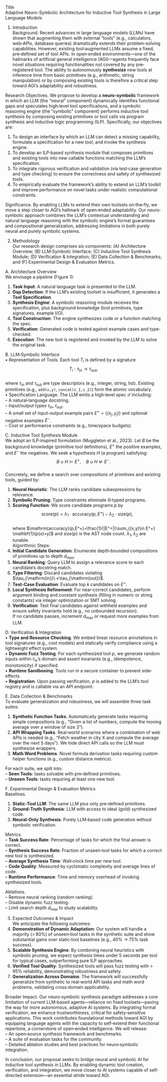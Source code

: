 Title  
Adaptive Neuro-Symbolic Architecture for Inductive Tool Synthesis in Large Language Models  

1. Introduction  
Background.  Recent advances in large language models (LLMs) have shown that augmenting them with external “tools” (e.g., calculators, web‐APIs, database queries) dramatically extends their problem‐solving capabilities. However, existing tool‐augmented LLMs assume a fixed, pre‐defined set of tool APIs. In open‐ended environments—one of the hallmarks of artificial general intelligence (AGI)—agents frequently face novel situations requiring functionalities not covered by any pre‐registered tool. The ability to autonomously **synthesize** new tools at inference time from basic primitives (e.g., arithmetic, string manipulation) or by composing existing tools is therefore a critical step toward AGI’s adaptability and robustness.  

Research Objectives.  We propose to develop a **neuro‐symbolic** framework in which an LLM (the “neural” component) dynamically identifies functional gaps and speculates high‐level tool specifications, and a symbolic reasoning engine (the “symbolic” component) performs inductive tool synthesis by composing existing primitives or tool calls via program synthesis and inductive logic programming (ILP). Specifically, our objectives are:  
1. To design an interface by which an LLM can detect a missing capability, formulate a specification for a new tool, and invoke the synthesis engine.  
2. To develop an ILP‐based synthesis module that composes primitives and existing tools into new callable functions matching the LLM’s specification.  
3. To integrate rigorous verification and validation (via test‐case generation and type checking) to ensure the correctness and safety of synthesized tools.  
4. To empirically evaluate the framework’s ability to extend an LLM’s toolkit and improve performance on novel tasks under realistic computational constraints.  

Significance.  By enabling LLMs to extend their own toolsets on‐the‐fly, we move a step closer to AGI’s hallmark of open‐ended adaptability. Our neuro‐symbolic approach combines the LLM’s contextual understanding and natural language reasoning with the symbolic engine’s formal guarantees and compositional generalization, addressing limitations in both purely neural and purely symbolic systems.  

2. Methodology  
Our research design comprises six components: (A) Architecture Overview; (B) LLM‐Symbolic Interface; (C) Inductive Tool Synthesis Module; (D) Verification & Integration; (E) Data Collection & Benchmarks; and (F) Experimental Design & Evaluation Metrics.  

A. Architecture Overview  
We envisage a pipeline (Figure 1):  
1. **Task Input**: A natural language task is presented to the LLM.  
2. **Gap Detection**: If the LLM’s existing toolset is insufficient, it generates a **Tool Specification**.  
3. **Synthesis Engine**: A symbolic reasoning module receives the specification, plus background knowledge (tool primitives, type signatures, example I/O).  
4. **Tool Construction**: The engine synthesizes code or a function matching the spec.  
5. **Verification**: Generated code is tested against example cases and type‐checked.  
6. **Execution**: The new tool is registered and invoked by the LLM to solve the original task.  

B. LLM‐Symbolic Interface  
• Representation of Tools.  Each tool $T_i$ is defined by a signature  
$$T_i: \tau_{\mathrm{in}}\to\tau_{\mathrm{out}},$$  
where $\tau_{\mathrm{in}}$ and $\tau_{\mathrm{out}}$ are type descriptors (e.g., integer, string, list). Existing primitives (e.g., `add(x,y)`, `concat(s_1,s_2)`) form the atomic vocabulary.  
• Specification Language.  The LLM emits a high‐level spec $\mathcal{S}$ including:  
  – A natural‐language docstring.  
  – Input/output types $\tau_{\mathrm{in}},\tau_{\mathrm{out}}$.  
  – A small set of input–output example pairs $E^+=\{(x_j,y_j)\}$ and optional negative examples $E^-$.  
  – Cost or performance constraints (e.g., time/space budgets).  

C. Inductive Tool Synthesis Module  
We adopt an ILP‐inspired formulation (Muggleton et al., 2023). Let $B$ be the background knowledge (primitive tool definitions), $E^+$ the positive examples, and $E^-$ the negatives. We seek a hypothesis $H$ (a program) satisfying:  
$$B \cup H \models E^+,\quad B \cup H \not\models E^-.$$  
Concretely, we define a search over compositions of primitives and existing tools, guided by:  
1. **Neural Heuristic**: The LLM ranks candidate subexpressions by relevance.  
2. **Symbolic Pruning**: Type constraints eliminate ill‐typed programs.  
3. **Scoring Function**: We score candidate programs $p$ by  
$$\mathrm{score}(p)=\lambda_1\cdot\mathrm{accuracy}(p,E^+)-\lambda_2\cdot\mathrm{size}(p),$$  
where $\mathrm{accuracy}(p,E^+)=\frac{1}{|E^+|}\sum_{(x,y)\in E^+} \mathbf{1}[p(x)=y]$ and $\mathrm{size}(p)$ is the AST node count. $\lambda_1,\lambda_2$ are tunable.  
Algorithmic Steps:  
1. **Initial Candidate Generation**: Enumerate depth‐bounded compositions of primitives up to depth $d_{\max}$.  
2. **Neural Ranking**: Query LLM to assign a relevance score to each candidate’s docstring match.  
3. **Type Filtering**: Discard candidates violating $\tau_{\mathrm{in}}\→\tau_{\mathrm{out}}$.  
4. **Test‐Case Evaluation**: Evaluate top $k$ candidates on $E^+$.  
5. **Local Synthesis Refinement**: For near‐correct candidates, perform argument binding and constant synthesis (filling in numeric or string constants) via integer optimization or SMT solving.  
6. **Verification**: Test final candidates against withheld examples and ensure safety invariants hold (e.g., no unbounded recursion).  
If no candidate passes, increment $d_{\max}$ or request more examples from LLM.  

D. Verification & Integration  
• **Type and Resource Checking**. We embed linear resource annotations in tool signatures (e.g., cost models) and statically verify compliance using a lightweight effect system.  
• **Dynamic Fuzz Testing**. For each synthesized tool $p$, we generate random inputs within $\tau_{\mathrm{in}}$’s domain and assert invariants (e.g., idempotence, monotonicity) if specified.  
• **Runtime Sandboxing**. Tools run in a secure container to prevent side‐effects.  
• **Registration**. Upon passing verification, $p$ is added to the LLM’s tool registry and is callable via an API endpoint.  

E. Data Collection & Benchmarks  
To evaluate generalization and robustness, we will assemble three task suites:  
1. **Synthetic Function Tasks**. Automatically generate tasks requiring simple compositions (e.g., “Given a list of numbers, compute the moving average over a window of size 3”).  
2. **API Wrapping Tasks**. Real‐world scenarios where a combination of web APIs is needed (e.g., “Fetch weather in city X and compute the average over the next 5 days”). We hide direct API calls so the LLM must synthesize wrappers.  
3. **Math Word Problems**. Novel formula derivation tasks requiring custom helper functions (e.g., custom distance metrics).  

For each suite, we split into:  
– **Seen Tools**: tasks solvable with pre‐defined primitives.  
– **Unseen Tools**: tasks requiring at least one new tool.  

F. Experimental Design & Evaluation Metrics  
Baselines.  
1. **Static‐Tool LLM**: The same LLM plus only pre‐defined primitives.  
2. **Ground‐Truth Synthesis**: LLM with access to ideal (gold) synthesized code.  
3. **Neural‐Only Synthesis**: Purely LLM‐based code generation without symbolic verification.  

Metrics.  
– **Task Success Rate**: Percentage of tasks for which the final answer is correct.  
– **Synthesis Success Rate**: Fraction of unseen‐tool tasks for which a correct new tool is synthesized.  
– **Average Synthesis Time**: Wall‐clock time per new tool.  
– **Code Quality**: Measured by cyclomatic complexity and average lines of code.  
– **Runtime Performance**: Time and memory overhead of invoking synthesized tools.  

Ablations.  
– Remove neural ranking (random ranking).  
– Disable dynamic fuzz testing.  
– Limit search depth $d_{\max}$ to study scalability.  

3. Expected Outcomes & Impact  
We anticipate the following outcomes:  
1. **Demonstration of Dynamic Adaptation**: Our system will handle a majority (> 80%) of unseen‐tool tasks in the synthetic suite and show substantial gains over static‐tool baselines (e.g., 40% → 75% task success).  
2. **Scalable Synthesis Engine**: By combining neural heuristics with symbolic pruning, we expect synthesis times under 5 seconds per tool for typical cases, outperforming pure ILP approaches.  
3. **Verified Tool Quality**: Synthesized tools will pass fuzz testing with > 95% reliability, demonstrating robustness and safety.  
4. **Generalization Across Domains**: The framework will successfully generalize from synthetic to real‐world API tasks and math word problems, validating cross‐domain applicability.  

Broader Impact.  Our neuro‐symbolic synthesis paradigm addresses a core limitation of current LLM‐based agents—reliance on fixed toolsets—paving the way for more autonomous, adaptive AI systems. By integrating formal verification, we enhance trustworthiness, critical for safety‐sensitive applications. This work contributes foundational methods toward AGI by equipping language agents with the capacity to self‐extend their functional repertoire, a cornerstone of open‐ended intelligence. We will release:  
– An open‐source synthesis framework and benchmarks.  
– A suite of evaluation tasks for the community.  
– Detailed ablation studies and best practices for neuro‐symbolic integration.  

In conclusion, our proposal seeks to bridge neural and symbolic AI for inductive tool synthesis in LLMs. By enabling dynamic tool creation, verification, and integration, we move closer to AI systems capable of self‐directed extension—an essential stride toward AGI.
